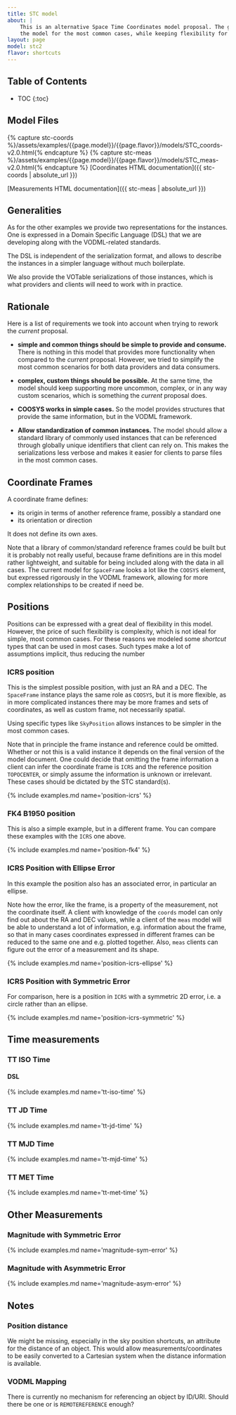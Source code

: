 ```yaml
---
title: STC model
about: |
    This is an alternative Space Time Coordinates model proposal. The goal of this model is to greatly simplify
    the model for the most common cases, while keeping flexibility for the complex, custom cases.
layout: page
model: stc2
flavor: shortcuts
---
```


Table of Contents
-----------------
* TOC
{:toc}

Model Files
-----------

{% capture stc-coords %}/assets/examples/{{page.model}}/{{page.flavor}}/models/STC_coords-v2.0.html{% endcapture %}
{% capture stc-meas %}/assets/examples/{{page.model}}/{{page.flavor}}/models/STC_meas-v2.0.html{% endcapture %}
[Coordinates HTML documentation]({{ stc-coords | absolute_url }})

[Measurements HTML documentation]({{ stc-meas | absolute_url }})

Generalities
------------

As for the other examples we provide two representations for the instances. One is expressed in
a Domain Specific Language (DSL) that we are developing along with the VODML-related standards.

The DSL is independent of the serialization format, and allows to describe the instances
in a simpler language without much boilerplate.

We also provide the VOTable serializations of those instances, which is what providers and
clients will need to work with in practice.

Rationale
---------

Here is a list of requirements we took into account when trying to rework the *current* proposal.

  * **simple and common things should be simple to provide and consume.** There is nothing in this model that
  provides more functionality when compared to the *current* proposal. However, we tried to simplify the most
  common scenarios for both data providers and data consumers.
  
  * **complex, custom things should be possible.** At the same time, the model should keep supporting more uncommon,
  complex, or in any way custom scenarios, which is something the *current* proposal does.
  
  * **COOSYS works in simple cases.** So the model provides structures that provide the same information, but in
  the VODML framework.
  
  * **Allow standardization of common instances.** The model should allow a standard library of commonly used
  instances that can be referenced through globally unique identifiers that client can rely on. This makes the
  serializations less verbose and makes it easier for clients to parse files in the most common cases.

Coordinate Frames
-----------------

A coordinate frame defines:
  * its origin in terms of another reference frame, possibly a standard one
  * its orientation or direction

It does not define its own axes.

Note that a library of common/standard reference frames could be built but it is probably not really useful, because
frame definitions are in this model rather lightweight, and suitable for being included along with the data in all
cases. The current model for `SpaceFrame` looks a lot like the `COOSYS` element, but expressed rigorously in the VODML
framework, allowing for more complex relationships to be created if need be.

Positions
---------

Positions can be expressed with a great deal of flexibility in this model. However, the price of such flexibility is
complexity, which is not ideal for simple, most common cases. For these reasons we modeled some *shortcut* types
that can be used in most cases. Such types make a lot of assumptions implicit, thus reducing the number 

### ICRS position

This is the simplest possible position, with just an RA and a DEC. The `SpaceFrame` instance plays the same role as
`COOSYS`, but it is more flexible, as in more complicated instances there may be more frames and sets of coordinates,
as well as custom frame, not necessarily spatial.

Using specific types like `SkyPosition` allows instances to be simpler in the most common cases.

Note that in principle the frame instance and reference could be omitted. Whether or not this is a valid instance it
depends on the final version of the model document. One could decide that omitting the frame information a client can
infer the coordinate frame is `ICRS` and the reference position `TOPOCENTER`, or simply assume the information is
unknown or irrelevant. These cases should be dictated by the STC standard(s).

{% include examples.md name='position-icrs' %}

### FK4 B1950 position

This is also a simple example, but in a different frame. You can compare these examples with the `ICRS` one above.

{% include examples.md name='position-fk4' %}

### ICRS Position with Ellipse Error

In this example the position also has an associated error, in particular an ellipse.

Note how the error, like the frame, is a property of the measurement, not the coordinate itself. A client with
knowledge of the `coords` model can only find out about the RA and DEC values, while a client of the `meas` model
will be able to understand a lot of information, e.g. information about the frame, so that in many cases coordinates
expressed in different frames can be reduced to the same one and e.g. plotted together. Also, `meas` clients can figure
out the error of a measurement and its shape.

{% include examples.md name='position-icrs-ellipse' %}

### ICRS Position with Symmetric Error

For comparison, here is a position in `ICRS` with a symmetric 2D error, i.e. a circle rather than an ellipse.

{% include examples.md name='position-icrs-symmetric' %}

Time measurements
-----------------

### TT ISO Time

#### DSL

{% include examples.md name='tt-iso-time' %}

### TT JD Time

{% include examples.md name='tt-jd-time' %}

### TT MJD Time

{% include examples.md name='tt-mjd-time' %}

### TT MET Time

{% include examples.md name='tt-met-time' %}

Other Measurements
------------------

### Magnitude with Symmetric Error

{% include examples.md name='magnitude-sym-error' %}

### Magnitude with Asymmetric Error

{% include examples.md name='magnitude-asym-error' %}

Notes
-----

### Position distance

We might be missing, especially in the sky position shortcuts, an attribute for the distance of an object. This would
allow measurements/coordinates to be easily converted to a Cartesian system when the distance information is available.

### VODML Mapping

There is currently no mechanism for referencing an object by ID/URI. Should there be one or is
`REMOTEREFERENCE` enough?